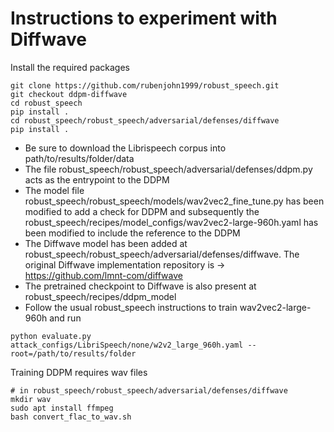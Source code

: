 # Instructions to experiment with Diffwave

Install the required packages

```
git clone https://github.com/rubenjohn1999/robust_speech.git
git checkout ddpm-diffwave
cd robust_speech
pip install .
cd robust_speech/robust_speech/adversarial/defenses/diffwave
pip install .
```

- Be sure to download the Librispeech corpus into path/to/results/folder/data
- The file robust_speech/robust_speech/adversarial/defenses/ddpm.py acts as the entrypoint to the DDPM
- The model file robust_speech/robust_speech/models/wav2vec2_fine_tune.py has been modified to add a check for DDPM and subsequently the robust_speech/recipes/model_configs/wav2vec2-large-960h.yaml has been modified to include the reference to the DDPM
- The Diffwave model has been added at robust_speech/robust_speech/adversarial/defenses/diffwave. The original Diffwave implementation repository is -> https://github.com/lmnt-com/diffwave
- The pretrained checkpoint to Diffwave is also present at robust_speech/recipes/ddpm_model
- Follow the usual robust_speech instructions to train wav2vec2-large-960h and run 
```
python evaluate.py attack_configs/LibriSpeech/none/w2v2_large_960h.yaml --root=/path/to/results/folder
```

Training DDPM requires wav files
```
# in robust_speech/robust_speech/adversarial/defenses/diffwave
mkdir wav
sudo apt install ffmpeg
bash convert_flac_to_wav.sh 
```

